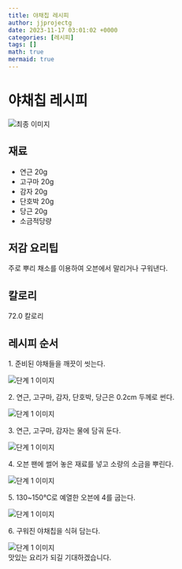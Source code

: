 ```yaml
---
title: 야채칩 레시피
author: jjprojectg
date: 2023-11-17 03:01:02 +0000
categories: [레시피]
tags: []
math: true
mermaid: true
---
```

<meta name="og:type" content="website"/>
<meta charset="UTF-8"/>
<div class="header">
  <h1>야채칩 레시피</h1>
</div>

<div class="container my-4">
  <div class="row">
    <div class="col-12 col-md-6">
      <div class="recipe-image">
        <img src="http://www.foodsafetykorea.go.kr/uploadimg/20141117/20141117053738_1416213458618.jpg" class="step-image" alt="최종 이미지"/>
      </div>
    </div>
    <div class="col-12 col-md-6">
      <div class="ingredients">
        <h2>재료</h2>
        <ul class="card">
          <li> 연근 20g </li>
          <li>  고구마 20g </li>
          <li>  감자 20g </li>
          <li>  단호박 20g </li>
          <li>  당근 20g </li>
          <li>  소금적당량 </li>
</ul>
      </div>
    </div>
    <div class="col-12 col-md-6">
      <div class="ingredients">
        <h2>저감 요리팁</h2>
        <div class="card"> 
          <p>
            주로 뿌리 채소를 이용하여 오븐에서 말리거나 구워낸다.
          </p>
        </div>
      </div>
      <div class="ingredients">
        <h2>칼로리</h2>
        <div class="card"> 
          <p>
            72.0 칼로리
          </p>
        </div>
      </div>
    </div>
  </div>

  <h2 class="my-4">레시피 순서</h2>
  <div class="card recipe-card">
    <div class="card-body recipe-step">
      <p class="card-text step-description">1. 준비된 야채들을 깨끗이 씻는다.</p>
      <img src="http://www.foodsafetykorea.go.kr/uploadimg/cook/1002-1.jpg" alt="단계 1 이미지" class="step-image"/>
    </div>
  </div>
  <div class="card recipe-card">
    <div class="card-body recipe-step">
      <p class="card-text step-description">2. 연근, 고구마, 감자, 단호박, 당근은 0.2cm 두께로 썬다.</p>
      <img src="http://www.foodsafetykorea.go.kr/uploadimg/cook/1002-2.jpg" alt="단계 1 이미지" class="step-image"/>
    </div>
  </div>
  <div class="card recipe-card">
    <div class="card-body recipe-step">
      <p class="card-text step-description">3. 연근, 고구마, 감자는 물에 담궈 둔다.</p>
      <img src="http://www.foodsafetykorea.go.kr/uploadimg/cook/1002-3.jpg" alt="단계 1 이미지" class="step-image"/>
    </div>
  </div>
  <div class="card recipe-card">
    <div class="card-body recipe-step">
      <p class="card-text step-description">4. 오븐 팬에 썰어 놓은 재료를 넣고 소량의 소금을 뿌린다.</p>
      <img src="http://www.foodsafetykorea.go.kr/uploadimg/cook/1002-4.jpg" alt="단계 1 이미지" class="step-image"/>
    </div>
  </div>
  <div class="card recipe-card">
    <div class="card-body recipe-step">
      <p class="card-text step-description">5. 130~150℃로 예열한 오븐에 4를 굽는다.</p>
      <img src="http://www.foodsafetykorea.go.kr/uploadimg/cook/1002-5.jpg" alt="단계 1 이미지" class="step-image"/>
    </div>
  </div>
  <div class="card recipe-card">
    <div class="card-body recipe-step">
      <p class="card-text step-description">6. 구워진 야채칩을 식혀 담는다.</p>
      <img src="http://www.foodsafetykorea.go.kr/uploadimg/cook/1002-6.jpg" alt="단계 1 이미지" class="step-image"/>
    </div>
  </div>

</div>
맛있는 요리가 되길 기대하겠습니다.

